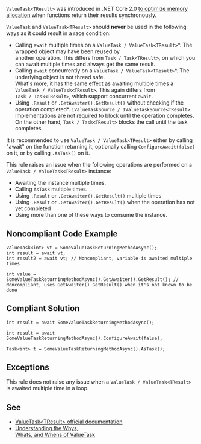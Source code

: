 
`ValueTask<TResult>` was introduced in .NET Core 2.0 [to optimize memory allocation](https://devblogs.microsoft.com/dotnet/understanding-the-whys-whats-and-whens-of-valuetask/) when functions return their results synchronously.

`ValueTask` and `ValueTask<TResult>` should **never** be used in the following ways as it could result in a race condition:

- Calling `await` multiple times on a `ValueTask / ValueTask<TResult>`\*. The wrapped object may have been reused by<br>  another operation. This differs from `Task / Task<TResult>`, on which you can await multiple times and always get the same result.<br>
- Calling `await` concurrently on a `ValueTask / ValueTask<TResult>`\*. The underlying object is not thread safe.<br>  What's more, it has the same effect as awaiting multiple times a `ValueTask / ValueTask<TResult>`. This again differs from<br>  `Task / Task<TResult>`, which support concurrent `await`.
- Using `.Result` or `.GetAwaiter().GetResult()` without checking if the operation completed\*. `IValueTaskSource /
  IValueTaskSource<TResult>` implementations are not required to block until the operation completes. On the other hand, `Task /
  Task<TResult>` blocks the call until the task completes.


It is recommended to use `ValueTask / ValueTask<TResult>` either by calling "await" on the function returning it, optionally calling `ConfigureAwait(false)` on it, or by calling `.AsTask()` on it.

This rule raises an issue when the following operations are performed on a `ValueTask / ValueTask<TResult>` instance:

- Awaiting the instance multiple times.
- Calling `AsTask` multiple times.
- Using `.Result` or `.GetAwaiter().GetResult()` multiple times
- Using `.Result` or `.GetAwaiter().GetResult()` when the operation has not yet completed
- Using more than one of these ways to consume the instance.


## Noncompliant Code Example


    ValueTask<int> vt = SomeValueTaskReturningMethodAsync();
    int result = await vt;
    int result2 = await vt; // Noncompliant, variable is awaited multiple times
    
    int value = SomeValueTaskReturningMethodAsync().GetAwaiter().GetResult(); // Noncompliant, uses GetAwaiter().GetResult() when it's not known to be done


## Compliant Solution


    int result = await SomeValueTaskReturningMethodAsync();
    
    int result = await SomeValueTaskReturningMethodAsync().ConfigureAwait(false);
    
    Task<int> t = SomeValueTaskReturningMethodAsync().AsTask();


## Exceptions

This rule does not raise any issue when a `ValueTask / ValueTask<TResult>` is awaited multiple time in a loop.

## See

- [ValueTask&lt;TResult&gt; official documentation](https://docs.microsoft.com/en-us/dotnet/api/system.threading.tasks.valuetask-1)
- [Understanding the Whys,<br>  Whats, and Whens of ValueTask](https://blogs.msdn.microsoft.com/dotnet/2018/11/07/understanding-the-whys-whats-and-whens-of-valuetask/)

